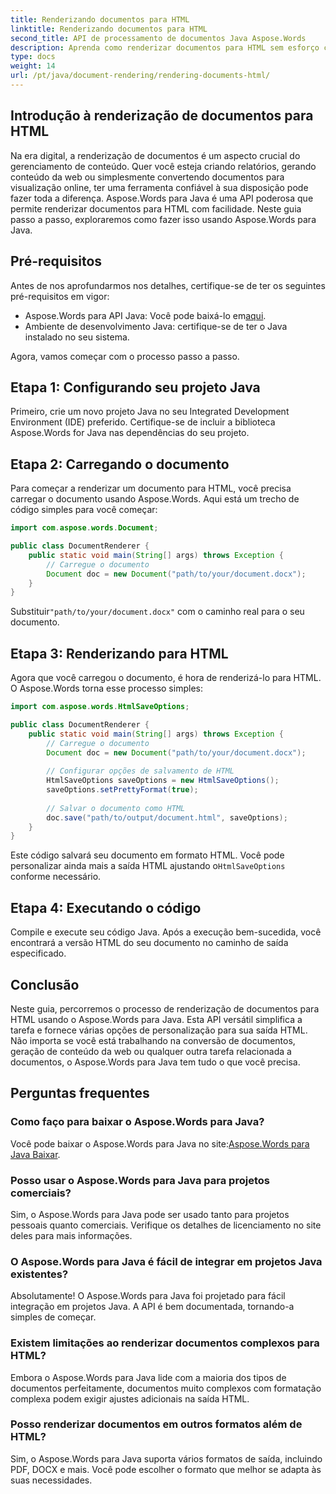 ```yaml
---
title: Renderizando documentos para HTML
linktitle: Renderizando documentos para HTML
second_title: API de processamento de documentos Java Aspose.Words
description: Aprenda como renderizar documentos para HTML sem esforço com Aspose.Words para Java. Guia passo a passo para conversão eficiente de documentos.
type: docs
weight: 14
url: /pt/java/document-rendering/rendering-documents-html/
---
```


## Introdução à renderização de documentos para HTML

Na era digital, a renderização de documentos é um aspecto crucial do gerenciamento de conteúdo. Quer você esteja criando relatórios, gerando conteúdo da web ou simplesmente convertendo documentos para visualização online, ter uma ferramenta confiável à sua disposição pode fazer toda a diferença. Aspose.Words para Java é uma API poderosa que permite renderizar documentos para HTML com facilidade. Neste guia passo a passo, exploraremos como fazer isso usando Aspose.Words para Java.

## Pré-requisitos

Antes de nos aprofundarmos nos detalhes, certifique-se de ter os seguintes pré-requisitos em vigor:

-  Aspose.Words para API Java: Você pode baixá-lo em[aqui](https://releases.aspose.com/words/java/).
- Ambiente de desenvolvimento Java: certifique-se de ter o Java instalado no seu sistema.

Agora, vamos começar com o processo passo a passo.

## Etapa 1: Configurando seu projeto Java

Primeiro, crie um novo projeto Java no seu Integrated Development Environment (IDE) preferido. Certifique-se de incluir a biblioteca Aspose.Words for Java nas dependências do seu projeto.

## Etapa 2: Carregando o documento

Para começar a renderizar um documento para HTML, você precisa carregar o documento usando Aspose.Words. Aqui está um trecho de código simples para você começar:

```java
import com.aspose.words.Document;

public class DocumentRenderer {
    public static void main(String[] args) throws Exception {
        // Carregue o documento
        Document doc = new Document("path/to/your/document.docx");
    }
}
```

 Substituir`"path/to/your/document.docx"` com o caminho real para o seu documento.

## Etapa 3: Renderizando para HTML

Agora que você carregou o documento, é hora de renderizá-lo para HTML. O Aspose.Words torna esse processo simples:

```java
import com.aspose.words.HtmlSaveOptions;

public class DocumentRenderer {
    public static void main(String[] args) throws Exception {
        // Carregue o documento
        Document doc = new Document("path/to/your/document.docx");
        
        // Configurar opções de salvamento de HTML
        HtmlSaveOptions saveOptions = new HtmlSaveOptions();
        saveOptions.setPrettyFormat(true);
        
        // Salvar o documento como HTML
        doc.save("path/to/output/document.html", saveOptions);
    }
}
```

Este código salvará seu documento em formato HTML. Você pode personalizar ainda mais a saída HTML ajustando o`HtmlSaveOptions` conforme necessário.

## Etapa 4: Executando o código

Compile e execute seu código Java. Após a execução bem-sucedida, você encontrará a versão HTML do seu documento no caminho de saída especificado.

## Conclusão

Neste guia, percorremos o processo de renderização de documentos para HTML usando o Aspose.Words para Java. Esta API versátil simplifica a tarefa e fornece várias opções de personalização para sua saída HTML. Não importa se você está trabalhando na conversão de documentos, geração de conteúdo da web ou qualquer outra tarefa relacionada a documentos, o Aspose.Words para Java tem tudo o que você precisa.

## Perguntas frequentes

### Como faço para baixar o Aspose.Words para Java?

 Você pode baixar o Aspose.Words para Java no site:[Aspose.Words para Java Baixar](https://releases.aspose.com/words/java/).

### Posso usar o Aspose.Words para Java para projetos comerciais?

Sim, o Aspose.Words para Java pode ser usado tanto para projetos pessoais quanto comerciais. Verifique os detalhes de licenciamento no site deles para mais informações.

### O Aspose.Words para Java é fácil de integrar em projetos Java existentes?

Absolutamente! O Aspose.Words para Java foi projetado para fácil integração em projetos Java. A API é bem documentada, tornando-a simples de começar.

### Existem limitações ao renderizar documentos complexos para HTML?

Embora o Aspose.Words para Java lide com a maioria dos tipos de documentos perfeitamente, documentos muito complexos com formatação complexa podem exigir ajustes adicionais na saída HTML.

### Posso renderizar documentos em outros formatos além de HTML?

Sim, o Aspose.Words para Java suporta vários formatos de saída, incluindo PDF, DOCX e mais. Você pode escolher o formato que melhor se adapta às suas necessidades.